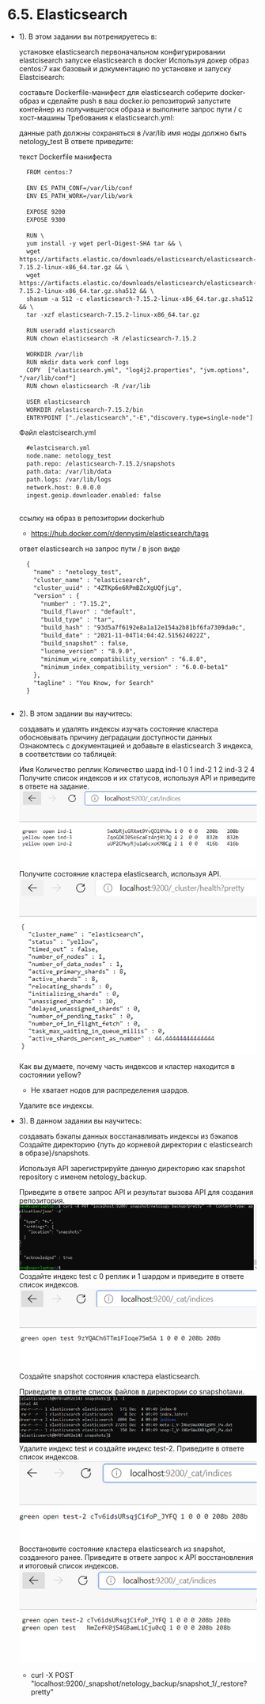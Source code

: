 # 6.5. Elasticsearch
- 1).
  В этом задании вы потренируетесь в:

    установке elasticsearch
    первоначальном конфигурировании elastcisearch
    запуске elasticsearch в docker
    Используя докер образ centos:7 как базовый и документацию по установке и запуску Elastcisearch:

    составьте Dockerfile-манифест для elasticsearch
    соберите docker-образ и сделайте push в ваш docker.io репозиторий
    запустите контейнер из получившегося образа и выполните запрос пути / c хост-машины
    Требования к elasticsearch.yml:

    данные path должны сохраняться в /var/lib
    имя ноды должно быть netology_test
    В ответе приведите:

    текст Dockerfile манифеста
    ```
      FROM centos:7

      ENV ES_PATH_CONF=/var/lib/conf
      ENV ES_PATH_WORK=/var/lib/work

      EXPOSE 9200
      EXPOSE 9300

      RUN \
      yum install -y wget perl-Digest-SHA tar && \
      wget https://artifacts.elastic.co/downloads/elasticsearch/elasticsearch-7.15.2-linux-x86_64.tar.gz && \
      wget https://artifacts.elastic.co/downloads/elasticsearch/elasticsearch-7.15.2-linux-x86_64.tar.gz.sha512 && \
      shasum -a 512 -c elasticsearch-7.15.2-linux-x86_64.tar.gz.sha512 && \ 
      tar -xzf elasticsearch-7.15.2-linux-x86_64.tar.gz

      RUN useradd elasticsearch
      RUN chown elasticsearch -R /elasticsearch-7.15.2

      WORKDIR /var/lib
      RUN mkdir data work conf logs
      COPY  ["elasticsearch.yml", "log4j2.properties", "jvm.options", "/var/lib/conf"]
      RUN chown elasticsearch -R /var/lib

      USER elasticsearch
      WORKDIR /elasticsearch-7.15.2/bin 
      ENTRYPOINT ["./elasticsearch","-E","discovery.type=single-node"]
    ```    
    Файл elastcisearch.yml
    ```  
      #elastcisearch.yml
      node.name: netology_test
      path.repo: /elasticsearch-7.15.2/snapshots
      path.data: /var/lib/data
      path.logs: /var/lib/logs
      network.host: 0.0.0.0
      ingest.geoip.downloader.enabled: false
      
    ```  
    ссылку на образ в репозитории dockerhub
    - https://hub.docker.com/r/dennysim/elasticsearch/tags
    
    ответ elasticsearch на запрос пути / в json виде
    ```
      {
        "name" : "netology_test",
        "cluster_name" : "elasticsearch",
        "cluster_uuid" : "4ZTKp6e6RPmBZcXgUQfjLg",
        "version" : {
          "number" : "7.15.2",
          "build_flavor" : "default",
          "build_type" : "tar",
          "build_hash" : "93d5a7f6192e8a1a12e154a2b81bf6fa7309da0c",
          "build_date" : "2021-11-04T14:04:42.515624022Z",
          "build_snapshot" : false,
          "lucene_version" : "8.9.0",
          "minimum_wire_compatibility_version" : "6.8.0",
          "minimum_index_compatibility_version" : "6.0.0-beta1"
        },
        "tagline" : "You Know, for Search"
      }
         
    ```  


- 2). В этом задании вы научитесь:

     создавать и удалять индексы
     изучать состояние кластера
     обосновывать причину деградации доступности данных
     Ознакомтесь с документацией и добавьте в elasticsearch 3 индекса, в соответствии со таблицей:

     Имя	Количество реплик	Количество шард
     ind-1	0	1
     ind-2	1	2
     ind-3	2	4  
     Получите список индексов и их статусов, используя API и приведите в ответе на задание.  
     ![6.5_2_1.PNG](images/6.5_2_1.PNG)  
     Получите состояние кластера elasticsearch, используя API.  
     ![6.5_2_2.PNG](images/6.5_2_2.PNG)  

     Как вы думаете, почему часть индексов и кластер находится в состоянии yellow?
     - Не хватает нодов для распределения шардов.
      
     Удалите все индексы.

	
- 3). В данном задании вы научитесь:

     создавать бэкапы данных
     восстанавливать индексы из бэкапов
     Создайте директорию {путь до корневой директории с elasticsearch в образе}/snapshots.

     Используя API зарегистрируйте данную директорию как snapshot repository c именем netology_backup.  

     Приведите в ответе запрос API и результат вызова API для создания репозитория.  
     ![6.5_3_1.PNG](images/6.5_3_1.PNG)  
     Создайте индекс test с 0 реплик и 1 шардом и приведите в ответе список индексов.  
     ![6.5_3_2.PNG](images/6.5_3_2.PNG)  
     Создайте snapshot состояния кластера elasticsearch.  

     Приведите в ответе список файлов в директории со snapshotами.  
     ![6.5_3_3.PNG](images/6.5_3_3.PNG)  
     Удалите индекс test и создайте индекс test-2. Приведите в ответе список индексов.  
     ![6.5_3_4.PNG](images/6.5_3_4.PNG)  
     Восстановите состояние кластера elasticsearch из snapshot, созданного ранее. 
     Приведите в ответе запрос к API восстановления и итоговый список индексов.  
     ![6.5_3_5.PNG](images/6.5_3_5.PNG)  
     - curl -X POST "localhost:9200/_snapshot/netology_backup/snapshot_1/_restore?pretty"